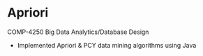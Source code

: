 # Apriori
 COMP-4250 Big Data Analytics/Database Design
- Implemented Apriori & PCY data mining algorithms using Java
